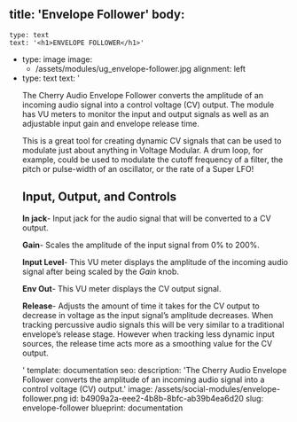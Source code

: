 title: 'Envelope Follower'
body:
  -
    type: text
    text: '<h1>ENVELOPE FOLLOWER</h1>'
  -
    type: image
    image:
      - /assets/modules/ug_envelope-follower.jpg
    alignment: left
  -
    type: text
    text: '<p>The Cherry Audio Envelope Follower converts the amplitude of an incoming audio signal into a control voltage (CV) output. The module has VU meters to monitor the input and output signals as well as an adjustable input gain and envelope release time.</p><p>This is a great tool for creating dynamic CV signals that can be used to modulate just about anything in Voltage Modular. A drum loop, for example, could be used to modulate the cutoff frequency of a filter, the pitch or pulse-width of an oscillator, or the rate of a Super LFO!</p><h2>Input, Output, and Controls</h2><p><strong>In jack</strong>- Input jack for the audio signal that will be converted to a CV output.</p><p><strong>Gain</strong>- Scales the amplitude of the input signal from 0% to 200%.</p><p><strong>Input Level</strong>- This VU meter displays the amplitude of the incoming audio signal after being scaled by the <em>Gain</em>&nbsp;knob.</p><p><strong>Env Out</strong>- This VU meter displays the CV output signal.</p><p><strong>Release</strong>- Adjusts the amount of time it takes for the CV output to decrease in voltage as the input signal’s amplitude decreases. When tracking percussive audio signals this will be very similar to a traditional envelope’s release stage. However when tracking less dynamic input sources, the release time acts more as a smoothing value for the CV output.</p>'
template: documentation
seo:
  description: 'The Cherry Audio Envelope Follower converts the amplitude of an incoming audio signal into a control voltage (CV) output.'
  image: /assets/social-modules/envelope-follower.png
id: b4909a2a-eee2-4b8b-8bfc-ab39b4ea6d20
slug: envelope-follower
blueprint: documentation
